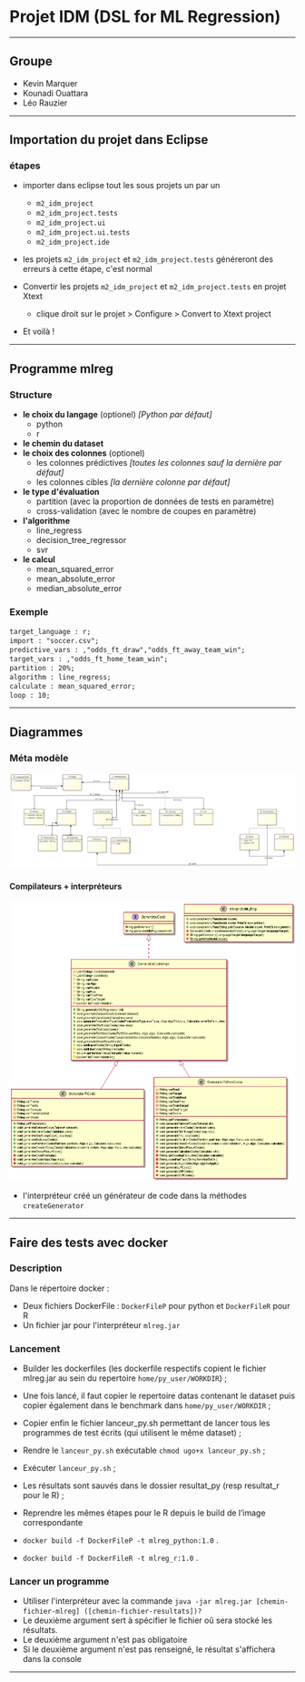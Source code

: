# Projet IDM (DSL for ML Regression)
----
## Groupe
- Kevin Marquer
- Kounadi Ouattara
- Léo Rauzier


----

## Importation du projet dans Eclipse

### étapes

- importer dans eclipse tout les sous projets un par un
    - ```m2_idm_project```
    - ```m2_idm_project.tests```
    - ```m2_idm_project.ui```
    - ```m2_idm_project.ui.tests```
    - ```m2_idm_project.ide```

- les projets ```m2_idm_project``` et ```m2_idm_project.tests``` généreront des erreurs à cette étape, c'est normal

- Convertir les projets ```m2_idm_project``` et ```m2_idm_project.tests``` en projet Xtext
    - clique droit sur le projet > Configure > Convert to Xtext project

- Et voilà !
----

## Programme mlreg

### Structure

- **le choix du langage** (optionel) *[Python par défaut]*
    - python
    - r
- **le chemin du dataset**
- **le choix des colonnes** (optionel)
    - les colonnes prédictives *[toutes les colonnes sauf la dernière par défaut]*
    - les colonnes cibles *[la dernière colonne par défaut]*
- **le type d'évaluation** 
    - partition (avec la proportion de données de tests en paramètre)
    - cross-validation (avec le nombre de coupes en paramètre)
- **l'algorithme**
    - line_regress
    - decision_tree_regressor
    - svr
- **le calcul**
    - mean_squared_error
    - mean_absolute_error
    - median_absolute_error

### Exemple

```
target_language : r;
import : "soccer.csv";
predictive_vars : ,"odds_ft_draw","odds_ft_away_team_win";
target_vars : ,"odds_ft_home_team_win";
partition : 20%;
algorithm : line_regress;
calculate : mean_squared_error;
loop : 10;
```

----


## Diagrammes

### Méta modèle

![plot](meta_model.png)


#### Compilateurs + interpréteurs
![plot](diagram_compilator.png)

- l'interpréteur créé un générateur de code dans la méthodes ```createGenerator```

----

## Faire des tests avec docker


### Description
Dans le répertoire docker : 
- Deux fichiers DockerFile : ```DockerFileP``` pour python et ```DockerFileR``` pour R
- Un fichier jar pour l'interpréteur ```mlreg.jar```

### Lancement
- Builder les dockerfiles (les dockerfile respectifs copient le fichier mlreg.jar au sein du repertoire ```home/py_user/WORKDIR```) ;
	
- Une fois lancé, il faut copier le repertoire datas contenant le dataset puis copier également dans le benchmark dans ```home/py_user/WORKDIR``` ;
		
- Copier enfin le fichier lanceur_py.sh permettant de lancer tous les programmes de test écrits (qui utilisent le même dataset) ;
	
-  Rendre le ```lanceur_py.sh``` exécutable ```chmod ugo+x lanceur_py.sh``` ;
	
- Exécuter ```lanceur_py.sh``` ;
	
- Les résultats sont sauvés dans le dossier resultat_py (resp resultat_r pour le R) ;

- Reprendre les mêmes étapes pour le R depuis le build de l’image correspondante

- ```docker build -f DockerFileP -t mlreg_python:1.0``` .
- ```docker build -f DockerFileR -t mlreg_r:1.0``` .


### Lancer un programme

- Utiliser l'interpréteur avec la commande ```java -jar mlreg.jar [chemin-fichier-mlreg] ([chemin-fichier-resultats])?```
- Le deuxième argument sert à spécifier le fichier oû sera stocké les résultats.
- Le deuxième argument n'est pas obligatoire
- Si le deuxième argument n'est pas renseigné, le résultat s'affichera dans la console

----